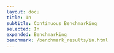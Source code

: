 ```yaml
---
layout: docu
title: In
subtitle: Continuous Benchmarking
selected: In
expanded: Benchmarking
benchmark: /benchmark_results/in.html
---
```

